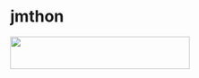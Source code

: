 # jmthon

<p align="left"><a href="https://heroku.com/deploy?template=https://github.com/Jajiakgv/music"> <img src="https://img.shields.io/badge/Deploy%20To%20Heroku-purple?style=for-the-badge&logo=heroku" width="320" height="58.45"/></a></p>
